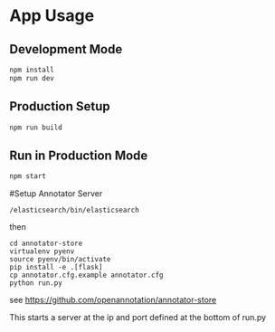 # App Usage

## Development Mode

``` sh
npm install
npm run dev
```

## Production Setup

``` sh
npm run build
```

## Run in Production Mode

``` sh
npm start
```
#Setup Annotator Server

```
/elasticsearch/bin/elasticsearch
```
then
```
cd annotator-store
virtualenv pyenv
source pyenv/bin/activate
pip install -e .[flask]
cp annotator.cfg.example annotator.cfg
python run.py
```
see https://github.com/openannotation/annotator-store

This starts a server at the ip and port defined at the bottom of run.py
